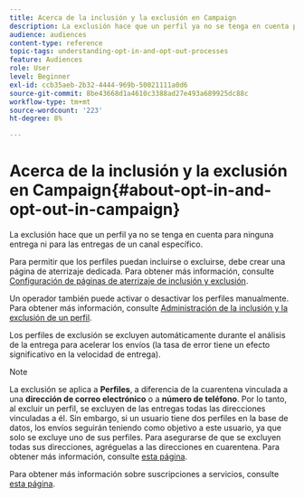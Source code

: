 ```yaml
---
title: Acerca de la inclusión y la exclusión en Campaign
description: La exclusión hace que un perfil ya no se tenga en cuenta para ninguna entrega ni para las entregas de un canal específico.
audience: audiences
content-type: reference
topic-tags: understanding-opt-in-and-opt-out-processes
feature: Audiences
role: User
level: Beginner
exl-id: ccb35aeb-2b32-4444-969b-50021111a0d6
source-git-commit: 8be43668d1a4610c3388ad27e493a689925dc88c
workflow-type: tm+mt
source-wordcount: '223'
ht-degree: 8%

---
```


# Acerca de la inclusión y la exclusión en Campaign{#about-opt-in-and-opt-out-in-campaign}

La exclusión hace que un perfil ya no se tenga en cuenta para ninguna entrega ni para las entregas de un canal específico.

Para permitir que los perfiles puedan incluirse o excluirse, debe crear una página de aterrizaje dedicada. Para obtener más información, consulte [Configuración de páginas de aterrizaje de inclusión y exclusión](../../audiences/using/managing-opt-in-and-opt-out-in-campaign.md#setting-up-opt-in-and-opt-out-landing-pages).

Un operador también puede activar o desactivar los perfiles manualmente. Para obtener más información, consulte [Administración de la inclusión y la exclusión de un perfil](../../audiences/using/managing-opt-in-and-opt-out-in-campaign.md#managing-opt-in-and-opt-out-from-a-profile).

Los perfiles de exclusión se excluyen automáticamente durante el análisis de la entrega para acelerar los envíos (la tasa de error tiene un efecto significativo en la velocidad de entrega).

>[!NOTE]
>
>La exclusión se aplica a **Perfiles**, a diferencia de la cuarentena vinculada a una **dirección de correo electrónico** o a **número de teléfono**. Por lo tanto, al excluir un perfil, se excluyen de las entregas todas las direcciones vinculadas a él. Sin embargo, si un usuario tiene dos perfiles en la base de datos, los envíos seguirán teniendo como objetivo a este usuario, ya que solo se excluye uno de sus perfiles. Para asegurarse de que se excluyen todas sus direcciones, agréguelas a las direcciones en cuarentena. Para obtener más información, consulte [esta página](../../sending/using/understanding-quarantine-management.md#identifying-quarantined-addresses-for-the-entire-platform).

Para obtener más información sobre suscripciones a servicios, consulte [esta página](../../audiences/using/about-subscriptions.md).
